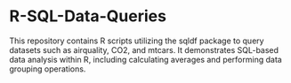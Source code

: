 # R-SQL-Data-Queries
This repository contains R scripts utilizing the sqldf package to query datasets such as airquality, CO2, and mtcars. It demonstrates SQL-based data analysis within R, including calculating averages and performing data grouping operations.
